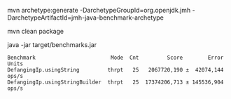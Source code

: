 mvn archetype:generate -DarchetypeGroupId=org.openjdk.jmh -DarchetypeArtifactId=jmh-java-benchmark-archetype

mvn clean package

java -jar target/benchmarks.jar

```
Benchmark                        Mode  Cnt         Score        Error  Units
DefangingIp.usingString         thrpt   25   2067720,190 ±  42074,144  ops/s
DefangingIp.usingStringBuilder  thrpt   25  17374206,713 ± 145536,904  ops/s
```